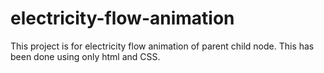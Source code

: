 # electricity-flow-animation
This project is for electricity flow animation of parent child node. This has been done using only html and CSS.
